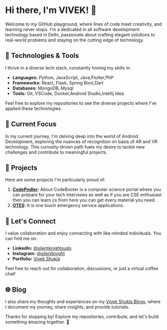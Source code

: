# Hi there, I'm VIVEK! 👋

Welcome to my GitHub playground, where lines of code meet creativity, and learning never stops. I'm a dedicated in all software development technology based in Delhi, passionate about crafting elegant solutions to real-world problems and staying on the cutting edge of technology.

## 🔧 Technologies & Tools

I thrive in a diverse tech stack, constantly honing my skills in:

- **Languages:** Python, JavaScript, Java,Flutter,PhP
- **Frameworks:** React, Flask, Spring Boot,Dart
- **Databases:** MongoDB, Mysql
- **Tools:** Git, VSCode, Docker,Android Studio,Intellij Idea

Feel free to explore my repositories to see the diverse projects where I've applied these technologies.

## 🌱 Current Focus

In my current journey, I'm delving deep into the world of Android Development, exploring the nuances of recognition on basis of AR and VR technology. This curiosity-driven path fuels my desire to tackle new challenges and contribute to meaningful projects.

## 🚀 Projects

Here are some projects I'm particularly proud of:

1. **[CodePedler](https://github.com/silentknight-sudo/CodePedler.git):** About
CodeBooter is a computer science portal where you can prepare for your tech interviews as well as if you are CSE enthusiast then you can learn cs from here you can get every material you need.
2. **[OTES](https://github.com/silentknight-sudo/OTES.git):** It is one touch emergency service applications.

## 🤝 Let's Connect

I value collaboration and enjoy connecting with like-minded individuals. You can find me on:

- **LinkedIn:** [@silentknightsudo](https://www.linkedin.com/in/silentknightsudo/)
- **Instagram:** [@silentknight](https://www.instagram.com/i_amsilentknight/)
- **Portfolio:** [Vivek Shukla](https://silentknight-sudo.github.io/My-personal-profile/)

Feel free to reach out for collaboration, discussions, or just a virtual coffee chat!

## 🌐 Blog

I also share my thoughts and experiences on my [Vivek Shukla Blogs](https://spyzoneblogs.blogspot.com/), where I document my journey, share insights, and provide tutorials.

Thanks for stopping by! Explore my repositories, contribute, and let's build something amazing together. 🚀
